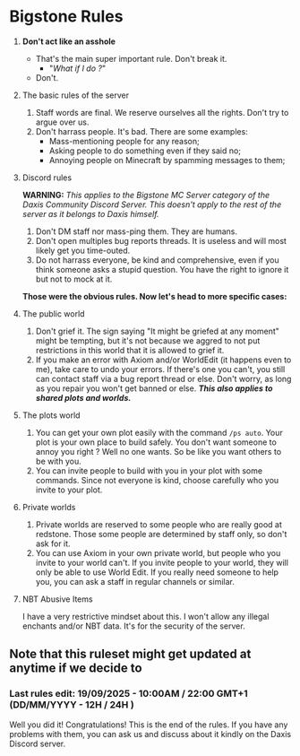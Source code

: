 # Bigstone Rules

1. **Don't act like an asshole**
   * That's the main super important rule. Don't break it.
     * "_What if I do ?_"
   * Don't.
2. The basic rules of the server
   1. Staff words are final. We reserve ourselves all the rights. Don't try to argue over us.
   2. Don't harrass people. It's bad. There are some examples:
      * Mass-mentioning people for any reason;
      * Asking people to do something even if they said no;
      * Annoying people on Minecraft by spamming messages to them;
3. Discord rules

   **WARNING:** _This applies to the Bigstone MC Server category of the Daxis Community Discord Server. This doesn't apply to the rest of the server as it belongs to Daxis himself._
   1. Don't DM staff nor mass-ping them. They are humans.
   2. Don't open multiples bug reports threads. It is useless and will most likely get you time-outed.
   3. Do not harrass everyone, be kind and comprehensive, even if you think someone asks a stupid question. You have the right to ignore it but not to mock at it.

   **Those were the obvious rules. Now let's head to more specific cases:**

4. The public world
   1. Don't grief it. The sign saying "It might be griefed at any moment" might be tempting, but it's not because we aggred to not put restrictions in this world that it is allowed to grief it.
   2. If you make an error with Axiom and/or WorldEdit (it happens even to me), take care to undo your errors. If there's one you can't, you still can contact staff via a bug report thread or else. Don't worry, as long as you repair you won't get banned or else. _**This also applies to shared plots and worlds.**_
5. The plots world
   1. You can get your own plot easily with the command `/ps auto`. Your plot is your own place to build safely. You don't want someone to annoy you right ? Well no one wants. So be like you want others to be with you.
   2. You can invite people to build with you in your plot with some commands. Since not everyone is kind, choose carefully who you invite to your plot.
6. Private worlds
   1. Private worlds are reserved to some people who are really good at redstone. Those some people are determined by staff only, so don't ask for it.
   2. You can use Axiom in your own private world, but people who you invite to your world can't. If you invite people to your world, they will only be able to use World Edit. If you really need someone to help you, you can ask a staff in regular channels or similar.
7. NBT Abusive Items

   I have a very restrictive mindset about this. I won't allow any illegal enchants and/or NBT data. It's for the security of the server.

## Note that this ruleset might get updated at anytime if we decide to

### Last rules edit: 19/09/2025 - 10:00AM / 22:00 GMT+1 (DD/MM/YYYY - 12H / 24H )

Well you did it! Congratulations! This is the end of the rules. If you have any problems with them, you can ask us and discuss about it kindly on the Daxis Discord server.